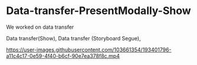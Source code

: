 # Data-transfer-PresentModally-Show 

We worked on data transfer

Data transfer(Show),
Data transfer (Storyboard Segue),




https://user-images.githubusercontent.com/103661354/193401796-a11c4c17-0e59-4f40-b6cf-90e7ea378f8c.mp4

